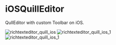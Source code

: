 # iOSQuillEditor
QullEditor with custom Toolbar on iOS.

![richtexteditor_quill_ios](https://cloud.githubusercontent.com/assets/7281039/26726734/d271d012-47c1-11e7-9220-2493ae5ac581.png) ![richtexteditor_quill_ios_1](https://cloud.githubusercontent.com/assets/7281039/26726738/d410c14e-47c1-11e7-84ee-7d9c07ec68e6.png) ![richtexteditor_quill_ios_1](https://cloud.githubusercontent.com/assets/7281039/26726748/d728d75e-47c1-11e7-9b18-320af8096e00.png)


